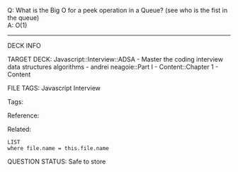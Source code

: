 Q: What is the Big O for a peek operation in a Queue? (see who is the fist in the queue)  
A: O(1)
<!--ID: 1690376046685-->

---

DECK INFO

TARGET DECK: Javascript::Interview::ADSA - Master the coding interview data structures algorithms - andrei neagoie::Part I - Content::Chapter 1 - Content

FILE TAGS: Javascript Interview

Tags:

Reference:

Related:

```dataview
LIST
where file.name = this.file.name
```

QUESTION STATUS: Safe to store